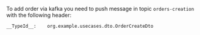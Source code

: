 To add order via kafka you need to push message in topic ```orders-creation``` with the following header:

```__TypeId__:    org.example.usecases.dto.OrderCreateDto```
